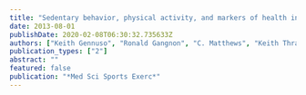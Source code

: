 ```yaml
---
title: "Sedentary behavior, physical activity, and markers of health in older adults"
date: 2013-08-01
publishDate: 2020-02-08T06:30:32.735633Z
authors: ["Keith Gennuso", "Ronald Gangnon", "C. Matthews", "Keith Thraen-Borowski", "Lisa Colbert"]
publication_types: ["2"]
abstract: ""
featured: false
publication: "*Med Sci Sports Exerc*"
---
```


